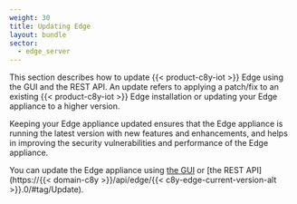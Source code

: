 ```yaml
---
weight: 30
title: Updating Edge
layout: bundle
sector:
  - edge_server
---
```


This section describes how to update {{< product-c8y-iot >}} Edge using the GUI and the REST API. An update refers to applying a patch/fix to an existing {{< product-c8y-iot >}} Edge installation or updating your Edge appliance to a higher version.

Keeping your Edge appliance updated ensures that the Edge appliance is running the latest version with new features and enhancements, and helps in improving the security vulnerabilities and performance of the Edge appliance.

You can update the Edge appliance using [the GUI](/edge/edge-update/#updating-edge-gui) or [the REST API](https://{{< domain-c8y >}}/api/edge/{{< c8y-edge-current-version-alt >}}.0/#tag/Update).
